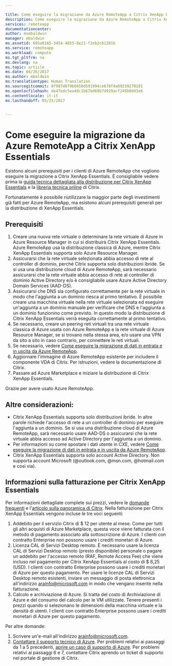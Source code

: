 ```yaml
---

title: Come eseguire la migrazione da Azure RemoteApp a Citrix XenApp Essentials | Microsoft Docs
description: Come eseguire la migrazione da Azure RemoteApp a Citrix XenApp Essentials
services: remoteapp
documentationcenter: 
author: msmbaldwin
manager: mbaldwin
ms.assetid: 695a8165-3454-4855-8e21-f2eb2c61201b
ms.service: remoteapp
ms.workload: compute
ms.tgt_pltfrm: na
ms.devlang: na
ms.topic: article
ms.date: 04/26/2017
ms.author: mbaldwin
ms.translationtype: Human Translation
ms.sourcegitcommit: 8f987d079b8658d591994ce678f4a09239270181
ms.openlocfilehash: de47edc5ea4dc1b67bd69b74929acf249b0d43e6
ms.contentlocale: it-it
ms.lasthandoff: 05/25/2017


---
```


# <a name="how-to-migrate-from-azure-remoteapp-to-citrix-xenapp-essentials"></a>Come eseguire la migrazione da Azure RemoteApp a Citrix XenApp Essentials

Esistono alcuni prerequisiti per i clienti di Azure RemoteApp che vogliono eseguire la migrazione a Citrix XenApp Essentials.  È consigliabile vedere prima la [guida tecnica dettagliata alla distribuzione per Citrix XenApp Essentials](https://docs.citrix.com/content/dam/docs/en-us/citrix-cloud/downloads/xenapp-essentials-deployment-guide.pdf) e la [libreria tecnica online](http://docs.citrix.com/en-us/citrix-cloud/xenapp-and-xendesktop-service/xenapp-essentials.html) di Citrix. 

Fortunatamente è possibile riutilizzare la maggior parte degli investimenti già fatti per Azure RemoteApp, ma esistono alcuni prerequisiti generali per la distribuzione di XenApp Essentials.

## <a name="prerequisites"></a>Prerequisiti

1. Creare una nuova rete virtuale o determinare la rete virtuale di Azure in Azure Resource Manager in cui si distribuirà Citrix XenApp Essentials. Azure RemoteApp usa la distribuzione classica di Azure, mentre Citrix XenApp Essentials supporta solo Azure Resource Manager.  
2. Assicurarsi che la rete virtuale selezionata abbia accesso di rete al controller di dominio, perché Citrix supporta solo distribuzioni ibride. Se si usa una distribuzione cloud di Azure RemoteApp, sarà necessario assicurarsi che la rete virtuale abbia accesso di rete al controller di dominio Active Directory e/o è consigliabile usare Azure Active Directory Domain Services (AAD-DS). 
3. Assicurarsi che DNS sia configurato correttamente per la rete virtuale in modo che l'aggiunta a un dominio riesca al primo tentativo. È possibile creare una macchina virtuale nella rete virtuale selezionata ed eseguire un'aggiunta a un dominio manuale per verificare che DNS e l'aggiunta a un dominio funzionino come previsto. In questo modo la distribuzione di Citrix XenApp Essentials verrà eseguita correttamente al primo tentativo. 
4. Se necessario, creare un peering reti virtuali tra una rete virtuale classica di Azure usata con Azure RemoteApp e la rete virtuale di Azure Resource Manager, se si trovano nella stessa area, e/o usare una VPN da sito a sito in caso contrario, per connettere le reti virtuali. 
5. Se necessario, vedere [Come eseguire la migrazione di dati in entrata e in uscita da Azure RemoteApp](remoteapp-migrate.md). 
6. Aggiornare l'immagine di Azure RemoteApp esistente per includere il componente VDA di Citrix. Per istruzioni, vedere la documentazione di Citrix. 
7. Passare ad Azure Marketplace e iniziare la distribuzione di Citrix XenApp Essentials.

Grazie per avere usato Azure RemoteApp. 

## <a name="other-considerations"></a>Altre considerazioni:

- Citrix XenApp Essentials supporta solo distribuzioni ibride. In altre parole richiede l'accesso di rete a un controller di dominio per eseguire l'aggiunta a un dominio. Se si usa una distribuzione cloud di Azure RemoteApp, sarà necessario usare AAD-DS o assicurarsi che la rete virtuale abbia accesso ad Active Directory per l'aggiunta a un dominio. 
- Per informazioni su come spostare i dati utente in CXE, vedere [Come eseguire la migrazione di dati in entrata e in uscita da Azure RemoteApp](remoteapp-migrate.md). 
- Citrix XenApp Essentials supporta solo account Active Directory. Non supporta account Microsoft (@outlook.com, @msn.com, @hotmail.com e così via). 

## <a name="understanding-billing-for-citrix-xenapp-essentials"></a>Informazioni sulla fatturazione per Citrix XenApp Essentials 

Per informazioni dettagliate complete sui prezzi, vedere le [domande frequenti](https://www.citrix.com/global-partners/microsoft/resources/xenapp-essentials-faq.html#tab-30699) e l'[articolo sulla panoramica di Citrix](https://www.citrix.com/global-partners/microsoft/remote-app.html). Nella fatturazione per Citrix XenApp Essentials vengono incluse le tre voci seguenti:

1. Addebito per il servizio Citrix di $ 12 per utente al mese. Come per tutti gli altri acquisti di Azure Marketplace, questa voce viene fatturata con il metodo di pagamento associato alla sottoscrizione di Azure. I clienti con contratto Enterprise non possono usare i crediti monetari di Azure. 
2. Licenza CAL di Servizi Desktop remoto. È necessario usare la licenza CAL di Servizi Desktop remoto (presto disponibile) personale o pagare un addebito per l'accesso remoto (RAF, Remote Access Fee) che viene incluso nel pagamento per Citrix XenApp Essentials al costo di $ 6,25 (USD). I clienti con contratto Enterprise possono usare i crediti monetari di Azure per questo pagamento. Per usare le licenze CAL di Servizi Desktop remoto esistenti, inviare un messaggio di posta elettronica all'indirizzo [arainfo@microsoft.com](mailto:arainfo@microsoft.com) in modo che vengano inserite nella fatturazione. 
3. Calcolo e archiviazione di Azure. Si tratta del costo di Archiviazione di Azure e del consumo del calcolo per le VM utilizzate. Tenere presenti i prezzi quando si selezionano le dimensioni della macchina virtuale e la densità di utenti. I clienti con contratto Enterprise possono usare i crediti monetari di Azure per questo pagamento.

Per altre domande:
1. Scrivere un'e-mail all'indirizzo [arainfo@microsoft.com](mailto:arainfo@microsoft.com).
2. [Contattare il supporto tecnico di Azure](https://portal.azure.com/?#blade/Microsoft_Azure_Support/HelpAndSupportBlade). Per problemi relativi ai passaggi da 1 a 5 precedenti, [aprire un caso di supporto di Azure](https://portal.azure.com/?#blade/Microsoft_Azure_Support/HelpAndSupportBlade). Per problemi relativi ai passaggi 6 e 7, contattare Citrix aprendo un ticket di supporto nel portale di gestione di Citrix. 

